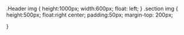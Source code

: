 .Header img {
	height:1000px;
	width:600px;
	float: left;
}
.section img {
	height:500px;
	float:right center;
	padding:50px;
	margin-top: 200px;
	
	
}
